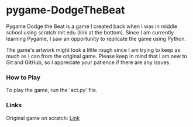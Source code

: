 # pygame-DodgeTheBeat

Pygame Dodge the Beat is a game I created back when I was in middle school using scratch.mit.edu (link at the bottom). Since I am currently learning Pygame, I saw an opportunity to replicate the game using Python.

The game's artwork might look a little rough since I am trying to keep as much as I can from the original game. Please keep in mind that I am new to Git and GitHub, so I appreciate your patience if there are any issues.

### How to Play
To play the game, run the 'act.py' file.

### Links
Original game on scratch: [Link](https://scratch.mit.edu/projects/172581869/)
